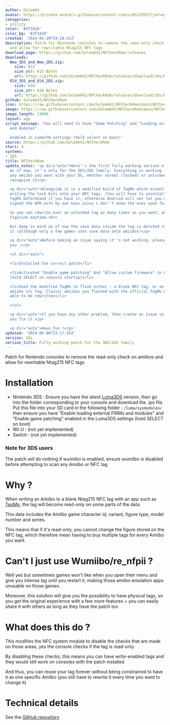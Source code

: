 ```yaml
---
author: Golem64
avatar: https://private-avatars.githubusercontent.com/u/65229557?jwt=eyJhbGciOiJIUzI1NiIsInR5cCI6IkpXVCJ9.eyJpc3MiOiJnaXRodWIuY29tIiwiYXVkIjoicmF3LmdpdGh1YnVzZXJjb250ZW50LmNvbSIsImtleSI6ImtleTEiLCJleHAiOjE3MzQ2NzY1NjAsIm5iZiI6MTczNDY3NTM2MCwicGF0aCI6Ii91LzY1MjI5NTU3In0.cPtm32Yb_z7H-eRtgSDZXXt3ojzGP2VZPhKh91kHv8o&v=4
categories:
- utility
color: '#3f3428'
color_bg: '#3f3428'
created: '2024-03-29T19:18:41Z'
description: Patch for Nintendo consoles to remove the read-only check on amiibos
  and allow for rewritable Ntag215 NFC tags
download_page: https://github.com/Golem642/NFCheckRem/releases
downloads:
  New_3DS_and_New_2DS.zip:
    size: 615
    size_str: 615 Bytes
    url: https://github.com/Golem642/NFCheckRem/releases/download/3ds/New_3DS_and_New_2DS.zip
  Old_3DS_and_Old_2DS.zip:
    size: 616
    size_str: 616 Bytes
    url: https://github.com/Golem642/NFCheckRem/releases/download/3ds/Old_3DS_and_Old_2DS.zip
github: Golem642/NFCheckRem
icon: https://raw.githubusercontent.com/Golem642/NFCheckRem/main/NFCheckRem.png
image: https://raw.githubusercontent.com/Golem642/NFCheckRem/main/NFCheckRem.png
image_length: 13600
layout: app
script_message: 'You will need to have "Game Patching" and "Loading external FIRMs
  and modules"

  enabled in LumaCFW settings (hold select on boot)'
source: https://github.com/Golem642/NFCheckRem
stars: 4
systems:
- 3DS
title: NFCheckRem
update_notes: '<p dir="auto">Here''s the first fully working version of the patch.
  As of now, it''s only for the 3DS/2DS family. Everything is working : You can scan
  any amiibo you want with your DS, whether normal (locked) or unlocked and it will
  recognize it</p>

  <p dir="auto">Alongside it is a modified build of TagMo which essentially disable
  writing the lock bits onto your NFC tags. (You will have to uninstall the actual
  TagMo beforehand if you have it, otherwise Android will not let you update as I
  signed the APK with my own keys since i don''t know the ones used for TagMo)<br>

  So you can rewrite over an unlocked tag as many times as you want, and change it''s
  figurine anytime.<br>

  But keep in mind as of now the save data inside the tag is deleted too if you rewrite
  it (although only a few games uses save data onto amiibos)</p>

  <p dir="auto">Before making an issue saying it''s not working, please make sure
  you :</p>

  <ul dir="auto">

  <li>Installed the correct patch</li>

  <li>Activated "Enable game patching" And "Allow custom firmware" in Luma3DS settings
  (hold SELECT on console startup)</li>

  <li>Used the modified TagMo to flash either : a blank NFC tag, or an already rewritable
  amiibo nfc Tag. Classic amiibos you flashed with the official TagMo will not be
  able to be rewritten</li>

  </ul>

  <p dir="auto">If you have any other problem, then create an issue so i can help
  you fix it.</p>

  <p dir="auto">Have fun !</p>'
updated: '2024-06-06T23:17:35Z'
version: 3ds
version_title: Fully working patch for the 3DS/2DS family
---
```

Patch for Nintendo consoles to remove the read-only check on amiibos and allow for rewritable Ntag215 NFC tags
# Installation
- Nintendo 3DS : Ensure you have the latest [Luma3DS](https://github.com/LumaTeam/Luma3DS/) version, then go into the folder corresponding to your console and download the .ips file. 
Put this file into your SD card in the following folder : `/luma/sysmodules/` then ensure you have "Enable loading external FIRMs and modules" and "Enable game patching" enabled in the Luma3DS settings (hold SELECT on boot)
- Wii U : (not yet implemented)
- Switch : (not yet implemented)
### Note for 3DS users
The patch will do nothing if wumiibo is enabled, ensure wumiibo is disabled before attempting to scan any Amiibo or NFC tag
# Why ?
When writing an Amiibo to a blank Ntag215 NFC tag with an app such as [TagMo](https://github.com/HiddenRamblings/TagMo), the tag will become read-only on some parts of the data.

This data includes the Amiibo game character id, variant, figure type, model number and series.

This means that if it's read-only, you cannot change the figure stored on the NFC tag, which therefore mean having to buy multiple tags for every Amiibo you want.
# Can't I just use Wumiibo/re_nfpii ?
Well yes but sometimes games won't like when you open their menu and give you intense lag until you restart it, making those amiibo emulation apps unusable on those games.

Moreover, this solution will give you the possibility to have physical tags, so you get the original experience with a few more features + you can easily share it with others as long as they have the patch too
# What does this do ?
This modifies the NFC system module to disable the checks that are made on those areas, yes the console checks if the tag is read-only.

By disabling these checks, this means you can have write-enabled tags and they would still work on consoles with the patch installed

And thus, you can reuse your tag forever without being constrained to have it as one specific Amiibo (you still have to rewrite it every time you want to change it)
# Technical details
See the [GitHub repository](https://github.com/Golem642/NFCheckRem)